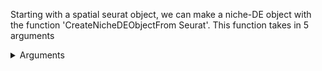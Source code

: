 Starting with a spatial seurat object, we can make a niche-DE object with the function 'CreateNicheDEObjectFrom Seurat'. This function takes in 5 arguments
<details>
  <summary>Arguments</summary>
  
  + seurat object: A seurat object
  + assay: The assay from which to retrieve the counts matrix. Will be taken from slot 'counts'
  + library mat: The average expression profile matrix calcculated from a reference dataset
  + deconv mat: The deconvolution matrix for the spatial dataset
  + sigma: A list of kernel bandwidths to use for effective niche calculation
  
  </details>

